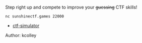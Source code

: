 Step right up and compete to improve your ~~guessing~~ CTF skills!

`nc sunshinectf.games 22000`

* [ctf-simulator](https://sunshinectf.games/260da6f98fbe/ctf-simulator)

Author: kcolley
